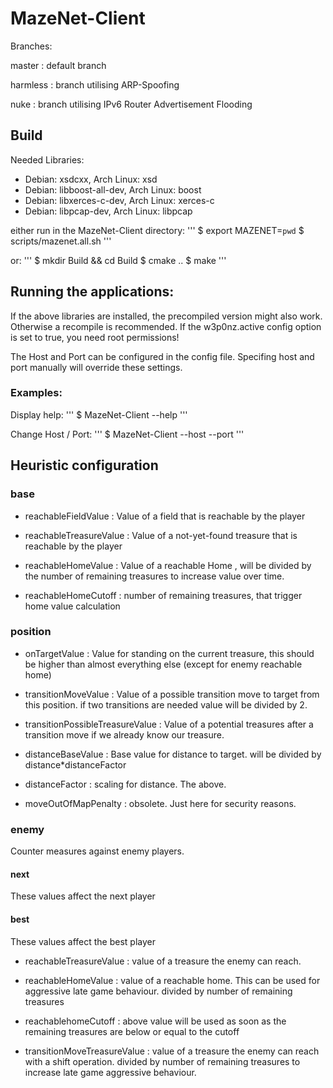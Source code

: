 # MazeNet-Client

Branches:

master : default branch

harmless : branch utilising ARP-Spoofing

nuke : branch utilising IPv6 Router Advertisement Flooding

## Build
Needed Libraries:
- Debian: xsdcxx,           Arch Linux: xsd
- Debian: libboost-all-dev, Arch Linux: boost
- Debian: libxerces-c-dev,  Arch Linux: xerces-c
- Debian: libpcap-dev,      Arch Linux: libpcap

either run in the MazeNet-Client directory:
'''
$ export MAZENET=`pwd`
$ scripts/mazenet.all.sh
'''

or:
'''
$ mkdir Build && cd Build
$ cmake ..
$ make
'''

## Running the applications:
If the above libraries are installed, the precompiled version might also work. Otherwise a recompile is recommended.
If the w3p0nz.active config option is set to true, you need root permissions!

The Host and Port can be configured in the config file.
Specifing host and port manually will override these settings.
### Examples:
Display help: 
'''
$ MazeNet-Client --help
'''

Change Host / Port:
'''
$ MazeNet-Client --host <hostname> --port <port>
'''

## Heuristic configuration

### base

- reachableFieldValue : Value of a field that is reachable by the player

- reachableTreasureValue : Value of a not-yet-found treasure that is reachable by the player

- reachableHomeValue : Value of a reachable Home , will be divided by the number of remaining treasures to increase value over time.

- reachableHomeCutoff : number of remaining treasures, that trigger home value calculation

### position

- onTargetValue : Value for standing on the current treasure, this should be higher than almost everything else (except for enemy reachable home)

- transitionMoveValue : Value of a possible transition move to target from this position. if two transitions are needed value will be divided by 2.

- transitionPossibleTreasureValue : Value of a potential treasures after a transition move if we already know our treasure.

- distanceBaseValue : Base value for distance to target. will be divided by distance*distanceFactor

- distanceFactor : scaling for distance. The above.

- moveOutOfMapPenalty : obsolete. Just here for security reasons.

### enemy

Counter measures against enemy players.

#### next
These values affect the next player

#### best
These values affect the best player

- reachableTreasureValue : value of a treasure the enemy can reach.

- reachableHomeValue : value of a reachable home. This can be used for aggressive late game behaviour. divided by number of remaining treasures

- reachablehomeCutoff : above value will be used as soon as the remaining treasures are below or equal to the cutoff

- transitionMoveTreasureValue : value of a treasure the enemy can reach with a shift operation. divided by number of remaining treasures to increase late game aggressive behaviour.